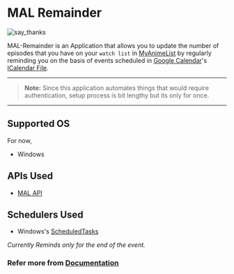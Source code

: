 # MAL Remainder
![say_thanks](https://img.shields.io/badge/Say%20Thanks-!-1EAEDB.svg "letting me know you are happy with this application 😄")

MAL-Remainder is an Application that allows you to update the number of episodes that you have on your `watch list` in [MyAnimeList]("https://myanimelist.net" "MyAnimeList") by regularly reminding you on the basis of events scheduled in [Google Calendar](https://www.google.com/calendar/about/)'s [ICalendar File](https://en.wikipedia.org/wiki/ICalendar ".ics file").

---

> **Note:**  Since this application automates things that would require authentication, setup process is bit lengthy but its only for once.
---

## Supported OS

For now,

-   Windows

## APIs Used

-   [MAL API](https://myanimelist.net/apiconfig/references/api/v2)

## Schedulers Used

-   Windows's [ScheduledTasks](https://docs.microsoft.com/en-us/powershell/module/scheduledtasks/?view=windowsserver2022-ps) 


_Currently Reminds only for the end of the event._


### Refer more from [Documentation](https://rahularanger.github.io/MAL-Remainder/docs)